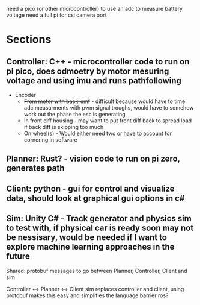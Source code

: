 need a pico (or other microcontroller) to use an adc to measure battery voltage
need a full pi for csi camera port

# Sections
## Controller: C++ - microcontroller code to run on pi pico, does odmoetry by motor mesuring voltage and using imu and runs pathfollowing
- Encoder
    - ~~From motor with back-emf~~ - difficult because would have to time adc measurments with pwm signal troughs, would have to somehow work out the phase the esc is generating
    - In front diff housing - may want to put front diff back to spread load if back diff is skipping too much
    - On wheel(s) - Would either need two or have to account for cornering in software

## Planner: Rust? - vision code to run on pi zero, generates path


## Client: python - gui for control and visualize data, should look at graphical gui options in c#
## Sim: Unity C# - Track generator and physics sim to test with, if physical car is ready soon may not be nessisary, would be needed if I want to explore machine learning approaches in the future
Shared: protobuf messages to go between Planner, Controller, Client and sim

Controller <-> Planner <-> Client
sim replaces controller and client, using protobuf makes this easy and simplifies the language barrier
ros?
